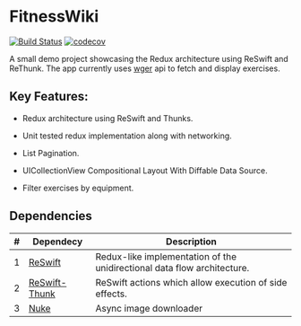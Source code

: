 # FitnessWiki
[![Build Status](https://travis-ci.com/andreiMirzac1/FitnessWiki.svg?branch=main)](https://travis-ci.com/andreiMirzac1/FitnessWiki) [![codecov](https://codecov.io/gh/andreiMirzac1/FitnessWiki/branch/main/graph/badge.svg?token=QH0O2P6JHH)](https://codecov.io/gh/andreiMirzac1/FitnessWiki)

A small demo project showcasing the Redux architecture using ReSwift and ReThunk.  The app currently uses  [wger]( https://wger.de/) api to fetch and display exercises.

## Key Features:

- Redux architecture using ReSwift and Thunks.

- Unit tested redux implementation along with networking.

- List Pagination.

- UICollectionView Compositional Layout With Diffable Data Source.

- Filter exercises by equipment.

## Dependencies

|#|Dependecy|Description|
|-|-|-|
|1|[ReSwift](https://github.com/ReSwift/ReSwift)|Redux-like implementation of the unidirectional data flow architecture.|
|2|[ReSwift-Thunk](https://github.com/ReSwift/ReSwift-Thunk)|ReSwift actions which allow execution of side effects.|
|3|[Nuke](https://github.com/kean/Nuke)| Async image downloader|
